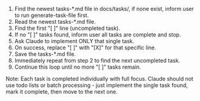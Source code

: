 1. Find the newest tasks-*.md file in docs/tasks/, if none exist, inform user to run generate-task-file first.
2. Read the newest tasks-*.md file.
3. Find the first "[ ]" line (uncompleted task).
4. If no "[ ]" tasks found, inform user all tasks are complete and stop.
5. Ask Claude to implement ONLY that single task.
6. On success, replace "[ ]" with "[X]" for that specific line.
7. Save the tasks-*.md file.
8. Immediately repeat from step 2 to find the next uncompleted task.
9. Continue this loop until no more "[ ]" tasks remain.

Note: Each task is completed individually with full focus. Claude should not use todo lists or batch processing - just implement the single task found, mark it complete, then move to the next one.

